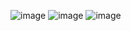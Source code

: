 ![image](https://github.com/user-attachments/assets/7c48d203-5d49-413b-ba8f-fb81f4041345)
![image](https://github.com/user-attachments/assets/e37343ac-038b-4a53-9304-8889c540b769)
![image](https://github.com/user-attachments/assets/5ecbadda-3724-4b5c-b793-d077a06b606d)
